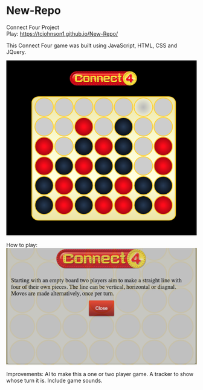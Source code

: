 # New-Repo
Connect Four Project<br/>
 Play: https://tcjohnson1.github.io/New-Repo/

This Connect Four game was built using JavaScript, HTML, CSS and JQuery.


![Image of Game Board](https://github.com/TCJohnson1/New-Repo/blob/main/images/GameBoard.jpeg)



How to play:
![Image of How To Play](https://github.com/TCJohnson1/New-Repo/blob/main/images/HowToPlay.jpeg)

Improvements:
AI to make this a one or two player game.
A tracker to show whose turn it is.
Include game sounds.